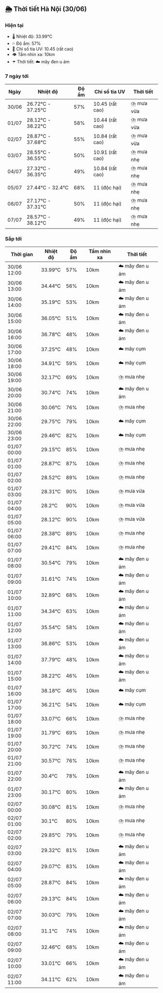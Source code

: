 ## 🌦️ Thời tiết Hà Nội (30/06)

### Hiện tại

- 🌡️ Nhiệt độ: 33.99℃
- 💦 Độ ẩm: 57%
- 🌟 Chỉ số tia UV: 10.45 (rất cao)
- 👁️ Tầm nhìn xa: 10km
- ☂️ Thời tiết: ☁️ mây đen u ám

### 7 ngày tới

| Ngày | Nhiệt độ | Độ ẩm | Chỉ số tia UV | Thời tiết |
| --- | --- | --- | --- | --- |
| 30/06 | 26.72℃ - 37.25℃ | 57% | 10.45 (rất cao) | ⛈️ mưa vừa |
| 01/07 | 28.12℃ - 38.22℃ | 58% | 10.44 (rất cao) | ⛈️ mưa vừa |
| 02/07 | 28.87℃ - 37.68℃ | 55% | 10.84 (rất cao) | ⛈️ mưa vừa |
| 03/07 | 28.55℃ - 36.55℃ | 50% | 10.91 (rất cao) | ⛈️ mưa nhẹ |
| 04/07 | 27.32℃ - 36.35℃ | 49% | 10.84 (rất cao) | ⛈️ mưa nhẹ |
| 05/07 | 27.44℃ - 32.4℃ | 68% | 11 (độc hại) | ⛈️ mưa nhẹ |
| 06/07 | 27.17℃ - 37.31℃ | 50% | 11 (độc hại) | ⛈️ mưa nhẹ |
| 07/07 | 28.57℃ - 38.12℃ | 49% | 11 (độc hại) | ⛈️ mưa nhẹ |

### Sắp tới

| Thời gian | Nhiệt độ | Độ ẩm | Tầm nhìn xa | Thời tiết |
| --- | --- | --- | --- | --- |
| 30/06 12:00 | 33.99℃ | 57% | 10km | ☁️ mây đen u ám |
| 30/06 13:00 | 34.44℃ | 56% | 10km | ☁️ mây đen u ám |
| 30/06 14:00 | 35.19℃ | 53% | 10km | ☁️ mây đen u ám |
| 30/06 15:00 | 36.05℃ | 51% | 10km | ☁️ mây đen u ám |
| 30/06 16:00 | 36.78℃ | 48% | 10km | ☁️ mây đen u ám |
| 30/06 17:00 | 37.25℃ | 48% | 10km | ☁️ mây cụm |
| 30/06 18:00 | 34.91℃ | 59% | 10km | ☁️ mây cụm |
| 30/06 19:00 | 32.17℃ | 69% | 10km | ⛈️ mưa nhẹ |
| 30/06 20:00 | 30.74℃ | 74% | 10km | ☁️ mây đen u ám |
| 30/06 21:00 | 30.06℃ | 76% | 10km | ⛈️ mưa nhẹ |
| 30/06 22:00 | 29.75℃ | 79% | 10km | ☁️ mây cụm |
| 30/06 23:00 | 29.46℃ | 82% | 10km | ☁️ mây cụm |
| 01/07 00:00 | 29.15℃ | 85% | 10km | ⛈️ mưa nhẹ |
| 01/07 01:00 | 28.87℃ | 87% | 10km | ⛈️ mưa nhẹ |
| 01/07 02:00 | 28.52℃ | 89% | 10km | ⛈️ mưa nhẹ |
| 01/07 03:00 | 28.31℃ | 90% | 10km | ⛈️ mưa vừa |
| 01/07 04:00 | 28.2℃ | 90% | 10km | ⛈️ mưa vừa |
| 01/07 05:00 | 28.12℃ | 90% | 10km | ⛈️ mưa vừa |
| 01/07 06:00 | 28.38℃ | 89% | 10km | ⛈️ mưa nhẹ |
| 01/07 07:00 | 29.41℃ | 84% | 10km | ⛈️ mưa nhẹ |
| 01/07 08:00 | 30.54℃ | 79% | 10km | ☁️ mây đen u ám |
| 01/07 09:00 | 31.61℃ | 74% | 10km | ☁️ mây đen u ám |
| 01/07 10:00 | 32.89℃ | 68% | 10km | ☁️ mây đen u ám |
| 01/07 11:00 | 34.34℃ | 63% | 10km | ☁️ mây đen u ám |
| 01/07 12:00 | 35.54℃ | 58% | 10km | ☁️ mây đen u ám |
| 01/07 13:00 | 36.86℃ | 53% | 10km | ☁️ mây đen u ám |
| 01/07 14:00 | 37.79℃ | 48% | 10km | ☁️ mây đen u ám |
| 01/07 15:00 | 38.22℃ | 46% | 10km | ☁️ mây đen u ám |
| 01/07 16:00 | 38.18℃ | 46% | 10km | ☁️ mây cụm |
| 01/07 17:00 | 36.21℃ | 54% | 10km | ☁️ mây cụm |
| 01/07 18:00 | 33.07℃ | 66% | 10km | ⛈️ mưa nhẹ |
| 01/07 19:00 | 31.79℃ | 69% | 10km | ⛈️ mưa nhẹ |
| 01/07 20:00 | 30.72℃ | 74% | 10km | ⛈️ mưa nhẹ |
| 01/07 21:00 | 30.57℃ | 76% | 10km | ⛈️ mưa nhẹ |
| 01/07 22:00 | 30.4℃ | 78% | 10km | ☁️ mây đen u ám |
| 01/07 23:00 | 30.17℃ | 80% | 10km | ☁️ mây đen u ám |
| 02/07 00:00 | 30.08℃ | 81% | 10km | ⛈️ mưa nhẹ |
| 02/07 01:00 | 30.1℃ | 80% | 10km | ⛈️ mưa nhẹ |
| 02/07 02:00 | 29.85℃ | 79% | 10km | ⛈️ mưa nhẹ |
| 02/07 03:00 | 29.32℃ | 81% | 10km | ☁️ mây đen u ám |
| 02/07 04:00 | 29.07℃ | 83% | 10km | ☁️ mây đen u ám |
| 02/07 05:00 | 28.87℃ | 84% | 10km | ☁️ mây đen u ám |
| 02/07 06:00 | 29.13℃ | 84% | 10km | ☁️ mây đen u ám |
| 02/07 07:00 | 30.03℃ | 79% | 10km | ☁️ mây đen u ám |
| 02/07 08:00 | 31.1℃ | 74% | 10km | ☁️ mây đen u ám |
| 02/07 09:00 | 32.46℃ | 68% | 10km | ☁️ mây đen u ám |
| 02/07 10:00 | 33.01℃ | 66% | 10km | ☁️ mây đen u ám |
| 02/07 11:00 | 34.11℃ | 62% | 10km | ☁️ mây đen u ám |
